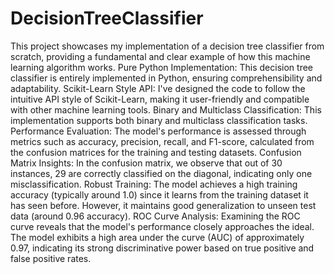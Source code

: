 # DecisionTreeClassifier
This project showcases my implementation of a decision tree classifier from scratch, providing a fundamental and clear example of how this machine learning algorithm works.
Pure Python Implementation: This decision tree classifier is entirely implemented in Python, ensuring comprehensibility and adaptability.
Scikit-Learn Style API: I've designed the code to follow the intuitive API style of Scikit-Learn, making it user-friendly and compatible with other machine learning tools.
Binary and Multiclass Classification: This implementation supports both binary and multiclass classification tasks.
Performance Evaluation: The model's performance is assessed through metrics such as accuracy, precision, recall, and F1-score, calculated from the confusion matrices for the training and testing datasets.
Confusion Matrix Insights: In the confusion matrix, we observe that out of 30 instances, 29 are correctly classified on the diagonal, indicating only one misclassification.
Robust Training: The model achieves a high training accuracy (typically around 1.0) since it learns from the training dataset it has seen before. However, it maintains good generalization to unseen test data (around 0.96 accuracy).
ROC Curve Analysis: Examining the ROC curve reveals that the model's performance closely approaches the ideal. The model exhibits a high area under the curve (AUC) of approximately 0.97, indicating its strong discriminative power based on true positive and false positive rates.
